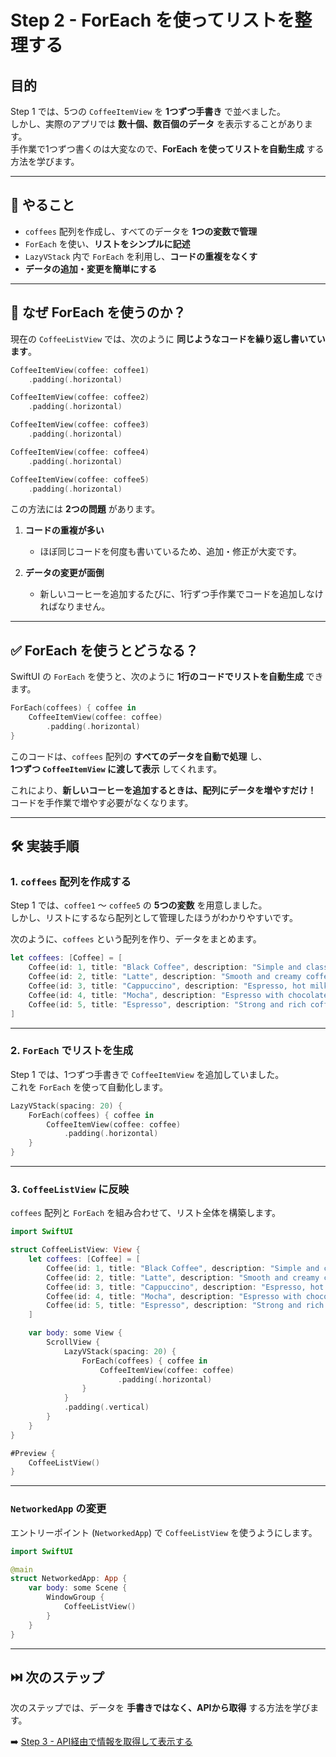 # Step 2 - ForEach を使ってリストを整理する

## 目的
Step 1 では、5つの `CoffeeItemView` を **1つずつ手書き** で並べました。  
しかし、実際のアプリでは **数十個、数百個のデータ** を表示することがあります。  
手作業で1つずつ書くのは大変なので、**ForEach を使ってリストを自動生成** する方法を学びます。  

---

## 📌 やること
- `coffees` 配列を作成し、すべてのデータを **1つの変数で管理**
- `ForEach` を使い、**リストをシンプルに記述**
- `LazyVStack` 内で `ForEach` を利用し、**コードの重複をなくす**
- **データの追加・変更を簡単にする**

---

## 🤔 なぜ ForEach を使うのか？
現在の `CoffeeListView` では、次のように **同じようなコードを繰り返し書いています**。

```swift
CoffeeItemView(coffee: coffee1)
    .padding(.horizontal)

CoffeeItemView(coffee: coffee2)
    .padding(.horizontal)

CoffeeItemView(coffee: coffee3)
    .padding(.horizontal)

CoffeeItemView(coffee: coffee4)
    .padding(.horizontal)

CoffeeItemView(coffee: coffee5)
    .padding(.horizontal)
```

この方法には **2つの問題** があります。

1. **コードの重複が多い**  
   - ほぼ同じコードを何度も書いているため、追加・修正が大変です。

2. **データの変更が面倒**  
   - 新しいコーヒーを追加するたびに、1行ずつ手作業でコードを追加しなければなりません。

---

## ✅ ForEach を使うとどうなる？
SwiftUI の `ForEach` を使うと、次のように **1行のコードでリストを自動生成** できます。

```swift
ForEach(coffees) { coffee in
    CoffeeItemView(coffee: coffee)
        .padding(.horizontal)
}
```

このコードは、`coffees` 配列の **すべてのデータを自動で処理** し、  
**1つずつ `CoffeeItemView` に渡して表示** してくれます。

これにより、**新しいコーヒーを追加するときは、配列にデータを増やすだけ！**  
コードを手作業で増やす必要がなくなります。

---

## 🛠 実装手順

### 1. `coffees` 配列を作成する
Step 1 では、`coffee1` 〜 `coffee5` の **5つの変数** を用意しました。  
しかし、リストにするなら配列として管理したほうがわかりやすいです。

次のように、`coffees` という配列を作り、データをまとめます。

```swift
let coffees: [Coffee] = [
    Coffee(id: 1, title: "Black Coffee", description: "Simple and classic.", ingredients: ["Coffee"], image: URL(string: "https://images.unsplash.com/photo-1494314671902-399b18174975?auto=format&fit=crop&q=80&w=1887")!),
    Coffee(id: 2, title: "Latte", description: "Smooth and creamy coffee with milk.", ingredients: ["Espresso", "Milk"], image: URL(string: "https://images.unsplash.com/photo-1498804103079-a6351b050096?auto=format&fit=crop&q=80&w=1887")!),
    Coffee(id: 3, title: "Cappuccino", description: "Espresso, hot milk, and steamed milk foam.", ingredients: ["Espresso", "Milk Foam"], image: URL(string: "https://images.unsplash.com/photo-1525351484163-7529414344d8?auto=format&fit=crop&q=80&w=1887")!),
    Coffee(id: 4, title: "Mocha", description: "Espresso with chocolate and steamed milk.", ingredients: ["Espresso", "Chocolate", "Milk"], image: URL(string: "https://images.unsplash.com/photo-1509042239860-f550ce710b93?auto=format&fit=crop&q=80&w=1887")!),
    Coffee(id: 5, title: "Espresso", description: "Strong and rich coffee.", ingredients: ["Espresso"], image: URL(string: "https://images.unsplash.com/photo-1517705008128-361805f42e86?auto=format&fit=crop&q=80&w=1887")!)
]
```

---

### 2. `ForEach` でリストを生成
Step 1 では、1つずつ手書きで `CoffeeItemView` を追加していました。  
これを `ForEach` を使って自動化します。

```swift
LazyVStack(spacing: 20) {
    ForEach(coffees) { coffee in
        CoffeeItemView(coffee: coffee)
            .padding(.horizontal)
    }
}
```

---

### 3. `CoffeeListView` に反映
`coffees` 配列と `ForEach` を組み合わせて、リスト全体を構築します。

```swift
import SwiftUI

struct CoffeeListView: View {
    let coffees: [Coffee] = [
        Coffee(id: 1, title: "Black Coffee", description: "Simple and classic.", ingredients: ["Coffee"], image: URL(string: "https://images.unsplash.com/photo-1494314671902-399b18174975?auto=format&fit=crop&q=80&w=1887")!),
        Coffee(id: 2, title: "Latte", description: "Smooth and creamy coffee with milk.", ingredients: ["Espresso", "Milk"], image: URL(string: "https://images.unsplash.com/photo-1498804103079-a6351b050096?auto=format&fit=crop&q=80&w=1887")!),
        Coffee(id: 3, title: "Cappuccino", description: "Espresso, hot milk, and steamed milk foam.", ingredients: ["Espresso", "Milk Foam"], image: URL(string: "https://images.unsplash.com/photo-1525351484163-7529414344d8?auto=format&fit=crop&q=80&w=1887")!),
        Coffee(id: 4, title: "Mocha", description: "Espresso with chocolate and steamed milk.", ingredients: ["Espresso", "Chocolate", "Milk"], image: URL(string: "https://images.unsplash.com/photo-1509042239860-f550ce710b93?auto=format&fit=crop&q=80&w=1887")!),
        Coffee(id: 5, title: "Espresso", description: "Strong and rich coffee.", ingredients: ["Espresso"], image: URL(string: "https://images.unsplash.com/photo-1517705008128-361805f42e86?auto=format&fit=crop&q=80&w=1887")!)
    ]

    var body: some View {
        ScrollView {
            LazyVStack(spacing: 20) {
                ForEach(coffees) { coffee in
                    CoffeeItemView(coffee: coffee)
                        .padding(.horizontal)
                }
            }
            .padding(.vertical)
        }
    }
}

#Preview {
    CoffeeListView()
}
```

---

### `NetworkedApp` の変更
エントリーポイント (`NetworkedApp`) で `CoffeeListView` を使うようにします。

```swift
import SwiftUI

@main
struct NetworkedApp: App {
    var body: some Scene {
        WindowGroup {
            CoffeeListView()
        }
    }
}
```

---

## ⏭️ 次のステップ
次のステップでは、データを **手書きではなく、APIから取得** する方法を学びます。

➡️ [Step 3 - API経由で情報を取得して表示する](../Step3.md)
